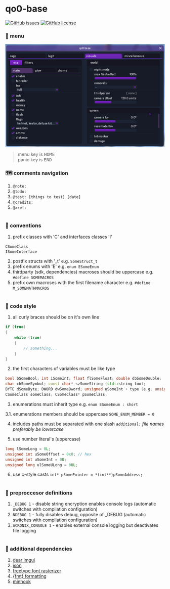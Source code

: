 # qo0-base
<a href="https://github.com/rollraw/qo0-base/issues"><img alt="GitHub issues" src="https://img.shields.io/github/issues/rollraw/qo0-base?color=blueviolet"></a>
<a href="https://github.com/rollraw/qo0-base/blob/master/LICENSE"><img alt="GitHub license" src="https://img.shields.io/github/license/rollraw/qo0-base?color=blueviolet"></a>

### :space_invader: menu
<img src="./resources/menu.png" alt="qo0-base" align="center">

> menu key is <kbd>HOME</kbd>  
panic key is <kbd>END</kbd>

### :world_map: comments navigation
1. `@note:`
2. `@todo:`
3. `@test: [things to test] [date]`
4. `@credits:`
5. `@xref:`

#

### :test_tube: conventions
1. prefix classes with 'C' and interfaces classes 'I'
```
CSomeClass
ISomeInterface
```
2. postfix structs with '_t' e.g. `SomeStruct_t`
3. prefix enums with 'E' e.g. `enum ESomeEnum`
4. thirdparty (sdk, dependencies) macroses should be uppercase e.g. `#define SOMEMACROS`
5. prefix own macroses with the first filename character e.g. `#define M_SOMEMATHMACROS`

#

### :page_facing_up: code style
1. all curly braces should be on it's own line
```cpp
if (true)
{
	while (true)
	{
		// something...
	}
}
```

2. the first characters of variables must be like type
```cpp
bool bSomeBool; int iSomeInt; float flSomeFloat; double dbSomeDouble;
char chSomeSymbol; const char* szSomeString (std::string too);
BYTE dSomeByte; DWORD dwSomeDword; unsigned uSomeInt + type (e.g. unsigned long ulOffset);
CSomeClass someClass; CSomeClass* pSomeClass;
```

3. enumerations must inherit type e.g. `enum ESomeEnum : short`

3.1. enumerations members should be uppercase `SOME_ENUM_MEMBER = 0`

4. includes paths must be separated with one slash *`additional:` file names preferably be lowercase*

5. use number literal's (uppercase)
```cpp
long lSomeLong = 0L;
unsigned int uSomeOffset = 0x0; // hex
unsigned int uSomeInt = 0U;
unsigned long ulSomeULong = 0UL;
```

6. use c-style casts `int* pSomePointer = *(int**)pSomeAddress;`

#

### :bookmark: preproccesor definitions
1. `_DEBUG 1` - disable string encryption enables console logs (automatic switches with compilation configuration)
2. `NDEBUG 1` - fully disables debug, opposite of _DEBUG (automatic switches with compilation configuration)
3. `ACRONIX_CONSOLE 1` - enables external console logging but deactivates file logging

#

### :balloon: additional dependencies
1. [dear imgui](https://github.com/ocornut/imgui/)
2. [json](https://github.com/nlohmann/json/)
3. [freetype font rasterizer](https://www.freetype.org/)
4. [{fmt} formatting](https://github.com/fmtlib/fmt/)
5. [minhook](https://github.com/TsudaKageyu/minhook)